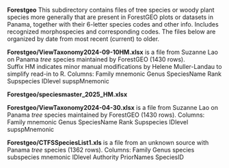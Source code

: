 **Forestgeo** This subdirectory contains files of tree species or woody plant species more generally that are present in ForestGEO plots or datasets in Panama, together with their 6-letter species codes and other info.  Includes recognized morphospecies and corresponding codes. The files below are organized by date from most recent (current) to older.  

**Forestgeo/ViewTaxonomy2024-09-10HM.xlsx** is a file from Suzanne Lao on Panama *tree* species maintained by ForestGEO (1430 rows).  
Suffix HM indicates minor manual modifications by Helene Muller-Landau to simplify read-in to R. 
Columns: Family mnemonic	Genus	SpeciesName	Rank Supspecies IDlevel supspMnemonic

**Forestgeo/speciesmaster_2025_HM.xlsx** 

**Forestgeo/ViewTaxonomy2024-04-30.xlsx** is a file from Suzanne Lao on Panama *tree* species maintained by ForestGEO (1430 rows).
Columns: Family mnemonic	Genus	SpeciesName	Rank Supspecies IDlevel supspMnemonic

**Forestgeo/CTFSSpeciesList1.xls** is a file from an unknown source with Panama *tree* species (1362 rows). 
Columns: Family	Genus	species	subspecies	mnemonic	IDlevel	Authority	PriorNames	SpeciesID
